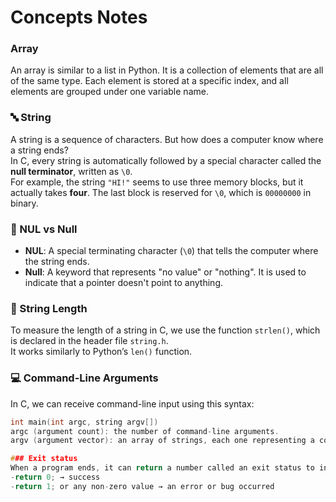 # Concepts Notes

### Array
An array is similar to a list in Python. It is a collection of elements that are all of the same type. Each element is stored at a specific index, and all elements are grouped under one variable name.

### 🔤 String
A string is a sequence of characters. But how does a computer know where a string ends?  
In C, every string is automatically followed by a special character called the **null terminator**, written as `\0`.  
For example, the string `"HI!"` seems to use three memory blocks, but it actually takes **four**. The last block is reserved for `\0`, which is `00000000` in binary.

### 🧱 NUL vs Null
- **NUL**: A special terminating character (`\0`) that tells the computer where the string ends.  
- **Null**: A keyword that represents "no value" or "nothing". It is used to indicate that a pointer doesn't point to anything.

### 📏 String Length
To measure the length of a string in C, we use the function `strlen()`, which is declared in the header file `string.h`.  
It works similarly to Python’s `len()` function.

### 💻 Command-Line Arguments
In C, we can receive command-line input using this syntax:
```c
int main(int argc, string argv[])
argc (argument count): the number of command-line arguments.
argv (argument vector): an array of strings, each one representing a command-line argument entered by the user.

### Exit status
When a program ends, it can return a number called an exit status to indicate success or failure:
-return 0; → success
-return 1; or any non-zero value → an error or bug occurred

